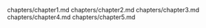chapters/chapter1.md
chapters/chapter2.md
chapters/chapter3.md
chapters/chapter4.md
chapters/chapter5.md
